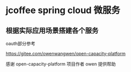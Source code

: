 # jcoffee spring cloud 微服务 
## 根据实际应用场景搭建各个服务

oauth部分参考

https://gitee.com/owenwangwen/open-capacity-platform


感谢 open-capacity-platform 项目作者 owen 提供帮助


